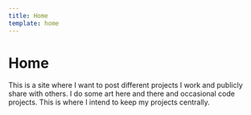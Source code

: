 ```yaml
---
title: Home
template: home
---
```


# Home

This is a site where I want to post different projects I work and publicly share with others. I do some art here and there and occasional code projects. This is where I intend to keep my projects centrally. 